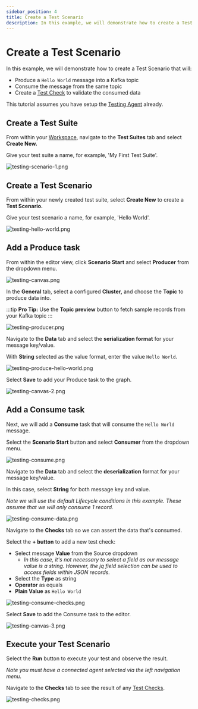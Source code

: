```yaml
---
sidebar_position: 4
title: Create a Test Scenario
description: In this example, we will demonstrate how to create a Test Scenario.
---
```


# Create a Test Scenario

In this example, we will demonstrate how to create a Test Scenario that will:

- Produce a `Hello World` message into a Kafka topic
- Consume the message from the same topic
- Create a [Test Check](../features/building-tests/test-checks) to validate the consumed data

This tutorial assumes you have setup the [Testing Agent](install-the-testing-agent) already.

## Create a Test Suite

From within your [Workspace](../features/workspace), navigate to the **Test Suites** tab and select **Create New.**

Give your test suite a name, for example, 'My First Test Suite'.

![testing-scenario-1.png](/img/testing/hello-world/testing-scenario-1.png)

## Create a Test Scenario

From within your newly created test suite, select **Create New** to create a **Test Scenario.**

Give your test scenario a name, for example, 'Hello World'.

![testing-hello-world.png](/img/testing/hello-world/testing-hello-world.png)


## Add a Produce task

From within the editor view, click **Scenario Start** and select **Producer** from the dropdown menu.

![testing-canvas.png](/img/testing/hello-world/testing-canvas.png)

In the **General** tab, select a configured **Cluster,** and choose the **Topic** to produce data into.

:::tip
**Pro Tip:** Use the **Topic preview** button to fetch sample records from your Kafka topic
:::

![testing-producer.png](/img/testing/hello-world/testing-producer.png)

Navigate to the **Data** tab and select the **serialization format** for your message key/value.

With **String** selected as the value format, enter the value `Hello World`.

![testing-produce-hello-world.png](/img/testing/hello-world/testing-produce-hello-world.png)

Select **Save** to add your Produce task to the graph.

![testing-canvas-2.png](/img/testing/hello-world/testing-canvas-2.png)

## Add a Consume task

Next, we will add a **Consume** task that will consume the `Hello World` message.

Select the **Scenario Start** button and select **Consumer** from the dropdown menu.

![testing-consume.png](/img/testing/hello-world/testing-consume.png)

Navigate to the **Data** tab and select the **deserialization** format for your message key/value.&#x20;

In this case, select **String** for both message key and value.

_Note we will use the default Lifecycle conditions in this example. These assume that we will only consume 1 record._

![testing-consume-data.png](/img/testing/hello-world/testing-consume-data.png)

Navigate to the **Checks** tab so we can assert the data that's consumed.

Select the **+ button** to add a new test check:

- Select message **Value** from the Source dropdown
  - _In this case, it's not necessary to select a field as our message value is a string. However, the jq field selection can be used to access fields within JSON records._
- Select the **Type** as string
- **Operator** as equals
- **Plain Value** as `Hello World`

![testing-consume-checks.png](/img/testing/hello-world/testing-consume-checks.png)

Select **Save** to add the Consume task to the editor.

![testing-canvas-3.png](/img/testing/hello-world/testing-canvas-3.png)

## Execute your Test Scenario

Select the **Run** button to execute your test and observe the result.&#x20;

_Note you must have a connected agent selected via the left navigation menu._

Navigate to the **Checks** tab to see the result of any [Test Checks](../features/building-tests/test-checks).

![testing-checks.png](/img/testing/hello-world/testing-checks.png)
